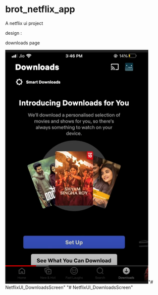 # brot_netflix_app

A netflix ui project




design :

downloads page

![img.png](img.png)"# NetflixUI_DownloadsScreen" 
"# NetflixUI_DownloadsScreen" 
